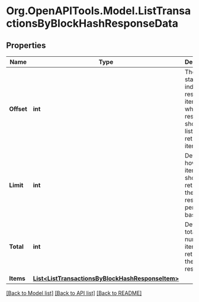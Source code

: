 # Org.OpenAPITools.Model.ListTransactionsByBlockHashResponseData

## Properties

Name | Type | Description | Notes
------------ | ------------- | ------------- | -------------
**Offset** | **int** | The starting index of the response items, i.e. where the response should start listing the returned items. | 
**Limit** | **int** | Defines how many items should be returned in the response per page basis. | 
**Total** | **int** | Defines the total number of items returned in the response. | 
**Items** | [**List&lt;ListTransactionsByBlockHashResponseItem&gt;**](ListTransactionsByBlockHashResponseItem.md) |  | 

[[Back to Model list]](../README.md#documentation-for-models) [[Back to API list]](../README.md#documentation-for-api-endpoints) [[Back to README]](../README.md)

